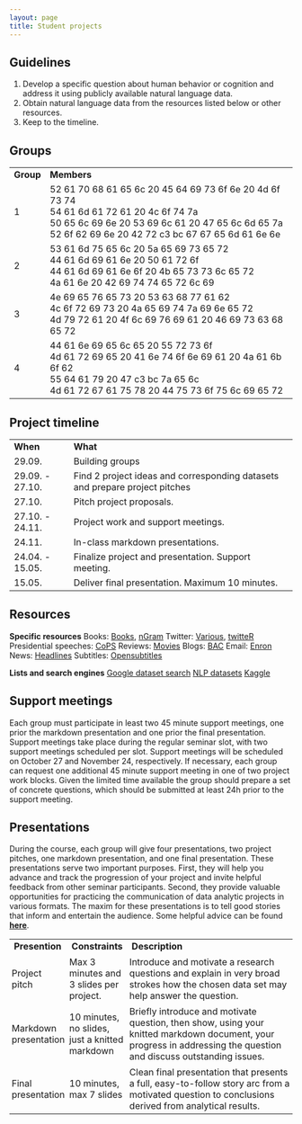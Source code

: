 ```yaml
---
layout: page
title: Student projects
---
```


## Guidelines

1. Develop a specific question about human behavior or cognition and address it using publicly available natural language data.
2. Obtain natural language data from the resources listed below or other resources.
3. Keep to the timeline.

## Groups

<table cellspacing="0" cellpadding="0">
  <tr>
    <td><b>Group</b></td>
    <td><b>Members</b></td>
  </tr>
  <tr>
    <td>1</td>
    <td>52 61 70 68 61 65 6c 20 45 64 69 73 6f 6e 20 4d 6f 73 74<br>54 61 6d 61 72 61 20 4c 6f 74 7a<br>50 65 6c 69 6e 20 53 69 6c 61 20 47 65 6c 6d 65 7a<br>52 6f 62 69 6e 20 42 72 c3 bc 67 67 65 6d 61 6e 6e<br></td>
  </tr>
  <tr>
    <td>2</td>
    <td>53 61 6d 75 65 6c 20 5a 65 69 73 65 72<br>44 61 6d 69 61 6e 20 50 61 72 6f<br>44 61 6d 69 61 6e 6f 20 4b 65 73 73 6c 65 72<br>4a 61 6e 20 42 69 74 74 65 72 6c 69<br></td>
  </tr>
  <tr>
    <td>3</td>
    <td>4e 69 65 76 65 73 20 53 63 68 77 61 62<br>4c 6f 72 69 73 20 4a 65 69 74 7a 69 6e 65 72<br>4d 79 72 61 20 4f 6c 69 76 69 61 20 46 69 73 63 68 65 72<br></td>
  </tr>
  <tr>
    <td>4</td>
    <td>44 61 6e 69 65 6c 65 20 55 72 73 6f<br>4d 61 72 69 65 20 41 6e 74 6f 6e 69 61 20 4a 61 6b 6f 62<br>55 64 61 79 20 47 c3 bc 7a 65 6c<br>4d 61 72 67 61 75 78 20 44 75 73 6f 75 6c 69 65 72<br></td>
  </tr>
</table>

## Project timeline

<table cellspacing="0" cellpadding="0">
  <tr>
    <td ><b>When</b></td>
    <td ><b>What</b></td>
  </tr>
  <tr>
    <td >29.09.</td>
    <td>Building groups</td>
  </tr>
  <tr>
    <td >29.09. - 27.10.</td>
    <td>Find 2 project ideas and corresponding datasets and prepare project pitches</td>
  </tr>
  <tr>
    <td >27.10.</td>
    <td>Pitch project proposals.</td>
  </tr>
  <tr>
    <td >27.10. - 24.11.</td>
    <td>Project work and support meetings.</td>
  </tr>
  <tr>
    <td >24.11.</td>
    <td>In-class markdown presentations.</td>
  </tr>
  <tr>
    <td >24.04. - 15.05.</td>
    <td>Finalize project and presentation. Support meeting.</td>
  </tr>
  <tr>
    <td >15.05.</td>
    <td>Deliver final presentation. Maximum 10 minutes. </td>
  </tr>
</table>

## Resources

<b>Specific resources</b>
Books: <a href="http://www.gutenberg.org/">Books</a>, <a href="https://github.com/seancarmody/ngramr">nGram</a>
Twitter: <a href="https://www.figure-eight.com/data-for-everyone/">Various</a>, <a href="http://geoffjentry.hexdump.org/twitteR.pdf">twitteR</a>
Presidential speeches: <a href="http://www.thegrammarlab.com/?nor-portfolio=corpus-of-presidential-speeches-cops-and-a-clintontrump-corpus">CoPS</a>
Reviews: <a href="http://ai.stanford.edu/~amaas/data/sentiment/">Movies</a>
Blogs: <a href="http://u.cs.biu.ac.il/~koppel/BlogCorpus.htm">BAC</a>
Email: <a href="https://www.cs.cmu.edu/~./enron/">Enron</a>
News: <a href="https://www.kaggle.com/therohk/million-headlines">Headlines</a>
Subtitles: <a href="https://www.opensubtitles.org/de">Opensubtitles</a>

<b>Lists and search engines</b>
<a href="https://datasetsearch.research.google.com/">Google dataset search</a>
<a href="https://github.com/niderhoff/nlp-datasets">NLP datasets</a>
<a href="https://www.kaggle.com/">Kaggle</a>

## Support meetings

Each group must participate in least two 45 minute support meetings, one prior the markdown presentation and one prior the final presentation. Support meetings take place during the regular seminar slot, with two support meetings scheduled per slot. Support meetings will be scheduled on October 27 and November 24, respectively. If necessary, each group can request one additional 45 minute support meeting in one of two project work blocks. Given the limited time available the group should prepare a set of concrete questions, which should be submitted at least 24h prior to the support meeting.    

## Presentations

During the course, each group will give four presentations, two project pitches, one markdown presentation, and one final presentation. These presentations serve two important purposes. First, they will help you advance and track the progression of your project and invite helpful feedback from other seminar participants. Second, they provide valuable opportunities for practicing the communication of data analytic projects in various formats. The maxim for these presentations is to tell good stories that inform and entertain the audience. Some helpful advice can be found <a href="http://www.podiumwisdom.com/blog/2015/11/15/4-tips-best-science-communicators"><b>here</b></a>.

<table cellspacing="0" cellpadding="0">
  <col width="20%">
  <col width="20%">
  <col width="60%">
  <tr>
    <td><b>Presention</b></td>
    <td><b>Constraints</b></td>
    <td><b>Description</b></td>
  </tr>
  <tr>
    <td style="padding:4px">Project pitch</td>
    <td style="padding:4px">Max 3 minutes and 3 slides per project.</td>
    <td style="padding:4px">Introduce and motivate a research questions and explain in very broad strokes how the chosen data set may help answer the question.</td>
  </tr>
  <tr>
    <td style="padding:4px">Markdown presentation</td>
    <td style="padding:4px">10 minutes, no slides, just a knitted markdown</td>
    <td style="padding:4px">Briefly introduce and motivate question, then show, using your knitted markdown document, your progress in addressing the question and discuss outstanding issues.</td>
  </tr>
  <tr>
    <td style="padding:4px">Final presentation</td>
    <td style="padding:4px">10 minutes, max 7 slides</td>
    <td style="padding:4px">Clean final presentation that presents a full, easy-to-follow story arc from a motivated question to conclusions derived from analytical results.</td>
  </tr>
</table>
